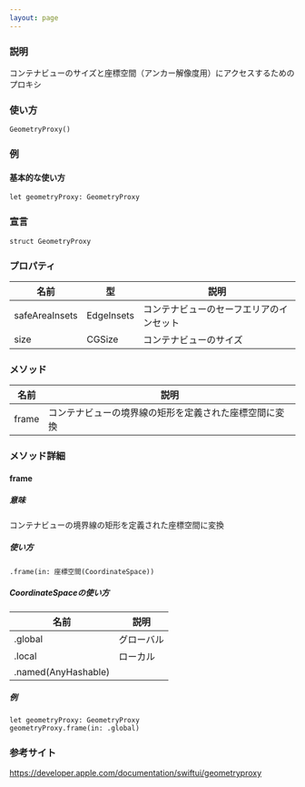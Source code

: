 ```yaml
---
layout: page
---
```


### 説明

コンテナビューのサイズと座標空間（アンカー解像度用）にアクセスするためのプロキシ

### 使い方

    GeometryProxy()

### 例

#### 基本的な使い方

    let geometryProxy: GeometryProxy

### 宣言

    struct GeometryProxy

### プロパティ

| 名前             | 型          | 説明                   |
| -------------- | ---------- | -------------------- |
| safeAreaInsets | EdgeInsets | コンテナビューのセーフエリアのインセット |
| size           | CGSize     | コンテナビューのサイズ          |

### メソッド

| 名前    | 説明                          |
| ----- | --------------------------- |
| frame | コンテナビューの境界線の矩形を定義された座標空間に変換 |

### メソッド詳細

#### frame

##### 意味

コンテナビューの境界線の矩形を定義された座標空間に変換

##### 使い方

    .frame(in: 座標空間(CoordinateSpace))

##### CoordinateSpaceの使い方

| 名前                  | 説明    |
| ------------------- | ----- |
| .global             | グローバル |
| .local              | ローカル  |
| .named(AnyHashable) |       |

##### 例

    let geometryProxy: GeometryProxy
    geometryProxy.frame(in: .global)

### 参考サイト

<https://developer.apple.com/documentation/swiftui/geometryproxy>
